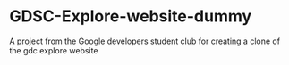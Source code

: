 # GDSC-Explore-website-dummy
A project from the Google developers student club for creating a clone of the gdc explore website
